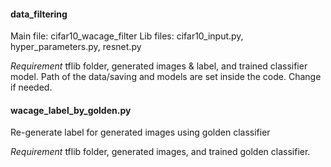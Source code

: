 #### data_filtering

Main file: cifar10_wacage_filter
Lib files: cifar10_input.py, hyper_parameters.py, resnet.py

*Requirement* tflib folder, generated images & label, and trained classifier model.
Path of the data/saving and models are set inside the code. Change if needed.

#### wacage_label_by_golden.py
Re-generate label for generated images using golden classifier

*Requirement* tflib folder, generated images, and trained golden classifier.
